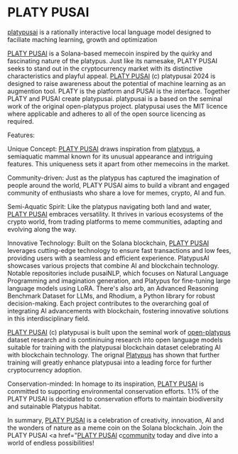 # PLATY PUSAI

<a href="https://huggingface.co/platypusai">platypusai</a> is a rationally interactive local language model designed to faciliate maching learning, growth and optimization

<a href="https://raydium.io/swap/?inputCurrency=sol&outputCurrency=Joxg59odwJ9AdWkRzj4w4FqFmGMnbWtozhBjb5oQeq6">PLATY PUSAI</a> is a Solana-based memecoin inspired by the quirky and fascinating nature of the platypus. Just like its namesake, PLATY PUSAI seeks to stand out in the cryptocurrency market with its distinctive characteristics and playful appeal. <a href="https://raydium.io/swap/?inputCurrency=sol&outputCurrency=Joxg59odwJ9AdWkRzj4w4FqFmGMnbWtozhBjb5oQeq6">PLATY PUSAI</a> (c) platypusai 2024 is designed to raise awareness about the potential of machine learning as an augmention tool. PLATY is the platform and PUSAI is the interface. Together PLATY and PUSAI create platypusai. platypusai is a based on the seminal work of the original open-platypus project. platypusai uses the MIT licence where applicable and adheres to all of the open source licencing as required.

Features:

Unique Concept: [PLATY PUSAI](https://raydium.io/swap/?inputCurrency=sol&outputCurrency=Joxg59odwJ9AdWkRzj4w4FqFmGMnbWtozhBjb5oQeq6) draws inspiration from <a href="https://arxiv.org/abs/2308.07317">platypus</a>, a semiaquatic mammal known for its unusual appearance and intriguing features. This uniqueness sets it apart from other memecoins in the market.

Community-driven: Just as the platypus has captured the imagination of people around the world, PLATY PUSAI aims to build a vibrant and engaged community of enthusiasts who share a love for memes, crypto, AI and fun.

Semi-Aquatic Spirit: Like the platypus navigating both land and water, <a href="https://raydium.io/swap/?inputCurrency=sol&outputCurrency=Joxg59odwJ9AdWkRzj4w4FqFmGMnbWtozhBjb5oQeq6">PLATY PUSAI</a> embraces versatility. It thrives in various ecosystems of the crypto world, from trading platforms to meme communities, adapting and evolving along the way.

Innovative Technology: Built on the Solana blockchain, <a href="https://raydium.io/swap/?inputCurrency=sol&outputCurrency=Joxg59odwJ9AdWkRzj4w4FqFmGMnbWtozhBjb5oQeq6">PLATY PUSAI</a> leverages cutting-edge technology to ensure fast transactions and low fees, providing users with a seamless and efficient experience. PlatypusAI showcases various projects that combine AI and blockchain technology. Notable repositories include pusaiNLP, which focuses on Natural Language Programming and imagination generation, and Platypus for fine-tuning large language models using LoRA. There's also arb, an Advanced Reasoning Benchmark Dataset for LLMs, and Rhodium, a Python library for robust decision-making. Each project contributes to the overarching goal of integrating AI advancements with blockchain, fostering innovative solutions in this interdisciplinary field.

<a href="https://raydium.io/swap/?inputCurrency=sol&outputCurrency=Joxg59odwJ9AdWkRzj4w4FqFmGMnbWtozhBjb5oQeq6">PLATY PUSAI</a> (c) platypusai is built upon the seminal work of <a href="https://huggingface.co/datasets/garage-bAInd/Open-Platypus">open-platypus</a> dataset research and is contininuing research into open language models suitable for training with the platypusai blockchain dataset celebrating AI with blockchain technology. The orignal <a href="https://arxiv.org/abs/2308.07317">Platypus</a> has shown that further training will greatly enhance platypusai into a leading force for further cryptocurrency adoption.  

Conservation-minded: In homage to its inspiration, <a href="https://raydium.io/swap/?inputCurrency=sol&outputCurrency=Joxg59odwJ9AdWkRzj4w4FqFmGMnbWtozhBjb5oQeq6">PLATY PUSAI</a> is committed to supporting environmental conservation efforts. 1.1% of the PLATY PUSAI is decidated to conservation efforts to maintain biodiversity and sutainable Platypus habitat.

In summary, <a href="https://raydium.io/swap/?inputCurrency=sol&outputCurrency=Joxg59odwJ9AdWkRzj4w4FqFmGMnbWtozhBjb5oQeq6">PLATY PUSAI</a> is a celebration of creativity, innovation, AI and the wonders of nature as a meme coin on the Solana blockchain. Join the PLATY PUSAI <a href="<a href="https://raydium.io/swap/?inputCurrency=sol&outputCurrency=Joxg59odwJ9AdWkRzj4w4FqFmGMnbWtozhBjb5oQeq6">PLATY PUSAI</a> c<a href="https://t.me/platpsai">community</a> today and dive into a world of endless possibilities!

